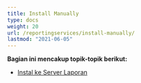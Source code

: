 ```yaml
---
title: Install Manually
type: docs
weight: 20
url: /reportingservices/install-manually/
lastmod: "2021-06-05"
---
```


**Bagian ini mencakup topik-topik berikut:**

- [Instal ke Server Laporan](/pdf/reportingservices/install-to-report-server/)